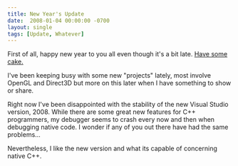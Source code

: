 ```yaml
---
title: New Year's Update
date:  2008-01-04 00:00:00 -0700
layout: single
tags: [Update, Whatever]
---
```


First of all, happy new year to you all even though it's a bit late. [Have some cake.](https://web.archive.org/web/20080131050654/http://www.giftmela.com/)

I've been keeping busy with some new "projects" lately, most involve OpenGL and Direct3D but more on this later when I have something to show or share.

Right now I've been disappointed with the stability of the new Visual Studio version, 2008. While there are some great new features for C++ programmers, my debugger seems to crash every now and then when debugging native code. I wonder if any of you out there have had the same problems…

Nevertheless, I like the new version and what its capable of concerning native C++.
